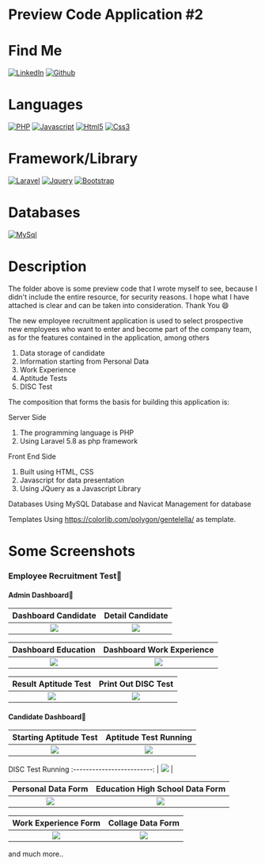 
# Preview Code Application #2

# Find Me

[![LinkedIn](https://img.shields.io/badge/LinkedIn-0077B5?style=for-the-badge&logo=linkedin&logoColor=white)](https://www.linkedin.com/in/suharyadi-3423a3193/)
[![Github](https://img.shields.io/badge/GitHub-100000?style=for-the-badge&logo=github&logoColor=white)](https://github.com/suharyadi2112)

# Languages

[![PHP](https://img.shields.io/badge/PHP-777BB4?style=for-the-badge&logo=php&logoColor=white)](https://www.php.net/manual/en/index.php)
[![Javascript](https://img.shields.io/badge/JavaScript-323330?style=for-the-badge&logo=javascript&logoColor=F7DF1E)](https://developer.mozilla.org/en-US/docs/Learn/Getting_started_with_the_web/JavaScript_basics?retiredLocale=id)
[![Html5](https://img.shields.io/badge/HTML5-E34F26?style=for-the-badge&logo=html5&logoColor=white)](https://developer.mozilla.org/en-US/docs/Web/HTML)
[![Css3](https://img.shields.io/badge/CSS3-1572B6?style=for-the-badge&logo=css3&logoColor=white)](https://developer.mozilla.org/en-US/docs/Web/CSS)

# Framework/Library

[![Laravel](https://img.shields.io/badge/Laravel-FF2D20?style=for-the-badge&logo=laravel&logoColor=white)](https://laravel.com/)
[![Jquery](https://img.shields.io/badge/jQuery-0769AD?style=for-the-badge&logo=jquery&logoColor=white)](https://jquery.com/)
[![Bootstrap](https://img.shields.io/badge/bootstrap-%23563D7C.svg?style=for-the-badge&logo=bootstrap&logoColor=white)](https://getbootstrap.com/)

# Databases

[![MySql](https://img.shields.io/badge/mysql-%2300f.svg?style=for-the-badge&logo=mysql&logoColor=white)](https://www.mysql.com/)

# Description

The folder above is some preview code that I wrote myself to see, because I didn't include the entire resource, for security reasons. I hope what I have attached is clear and can be taken into consideration. Thank You 😄

The new employee recruitment application is used to select prospective new employees who want to enter and become part of the company team, as for the features contained in the application, among others

<ol>
  <li>Data storage of candidate</li>
  <li>Information starting from Personal Data</li>
  <li>Work Experience</li>
  <li>Aptitude Tests</li>
  <li>DISC Test</li>
</ol>

The composition that forms the basis for building this application is:
 
Server Side
<ol>
  <li>The programming language is PHP</li>
  <li>Using Laravel 5.8 as php framework</li>
</ol>

Front End Side
<ol>
  <li>Built using HTML, CSS</li>
  <li>Javascript for data presentation</li>
  <li>Using JQuery as a Javascript Library</li>
</ol>

Databases
Using MySQL Database and Navicat Management for database

Templates
Using https://colorlib.com/polygon/gentelella/ as template.

# Some Screenshots

<h3>Employee Recruitment Test&#x1F53D;</h3>
<h4>Admin Dashboard&#x1F53D;</h4>

Dashboard Candidate | Detail Candidate
:-------------------------:|:-------------------------:
<img src="https://user-images.githubusercontent.com/105489642/168820909-af32b60e-f595-4ed5-b251-117db8716b65.jpg">  |  <img src="https://user-images.githubusercontent.com/105489642/168821061-2e770cac-e3f6-4fbe-b95d-c931e8ca840c.jpg">

Dashboard Education | Dashboard Work Experience
:-------------------------:|:-------------------------:
<img src="https://user-images.githubusercontent.com/105489642/168827397-6b2faf49-10de-4b27-bd9c-2c001c745619.jpg">  |  <img src="https://user-images.githubusercontent.com/105489642/168827474-02a8f900-7638-4c86-8503-f105f04bfb1b.jpg">

Result Aptitude Test | Print Out DISC Test
:-------------------------:|:-------------------------:
<img src="https://user-images.githubusercontent.com/105489642/168828205-4c9dc495-661c-48c2-880d-3a1a46fa5d9b.jpg">  |  <img src="https://user-images.githubusercontent.com/105489642/168828292-1d17259e-5689-4529-806e-b539dba6f7e4.jpg">

<h4>Candidate Dashboard&#x1F53D;</h4>

Starting Aptitude Test | Aptitude Test Running
:-------------------------:|:-------------------------:
<img src="https://user-images.githubusercontent.com/105489642/168828786-16f767f5-652a-47fc-91dc-71603a45b440.jpg">  |  <img src="https://user-images.githubusercontent.com/105489642/168828860-d0f47273-c07b-497a-b705-fd2b24918641.jpg">

DISC Test Running
:-------------------------: |
<img src="https://user-images.githubusercontent.com/105489642/168829196-0fa6f872-e478-420f-a9db-1840a2945884.jpg"> |

Personal Data Form | Education High School Data Form
:-------------------------:|:-------------------------:
<img src="https://user-images.githubusercontent.com/105489642/168829659-8b6cbc2c-c47a-406b-a708-dcbe6c077fac.jpg">  |  <img src="https://user-images.githubusercontent.com/105489642/168829711-3385ec2b-843a-4842-bf34-fc562e3f7a83.jpg">

Work Experience Form | Collage Data Form
:-------------------------:|:-------------------------:
<img src="https://user-images.githubusercontent.com/105489642/168829962-070a12a2-f41a-4f3f-beb1-1d6395770ff8.jpg">  |  <img src="https://user-images.githubusercontent.com/105489642/168830020-5d4cac55-01cb-46a4-b165-0a728832650c.jpg">

and much more..
